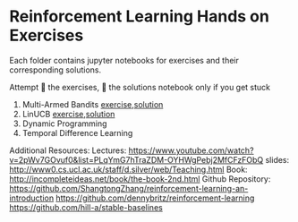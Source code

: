 # Reinforcement Learning Hands on Exercises

Each folder contains jupyter notebooks for exercises and their corresponding solutions. 


Attempt :muscle: the exercises, :eyes: the solutions notebook only if you get stuck

1. Multi-Armed Bandits [exercise](https://github.com/vumaasha/rl_handson/blob/master/MAB/Multi-Armed-Bandits-Exercise.ipynb),[solution](https://github.com/vumaasha/rl_handson/blob/master/MAB/Multi-Armed-Bandits-Solution.ipynb)
2. LinUCB [exercise](https://github.com/vumaasha/rl_handson/blob/master/MAB/linUCBExercise.ipynb),[solution](https://github.com/vumaasha/rl_handson/blob/master/MAB/linUCBSolution.ipynb)
3. Dynamic Programming
4. Temporal Difference Learning


Additional Resources:
Lectures: https://www.youtube.com/watch?v=2pWv7GOvuf0&list=PLqYmG7hTraZDM-OYHWgPebj2MfCFzFObQ
slides: http://www0.cs.ucl.ac.uk/staff/d.silver/web/Teaching.html
Book: http://incompleteideas.net/book/the-book-2nd.html
Github Repository:
https://github.com/ShangtongZhang/reinforcement-learning-an-introduction
https://github.com/dennybritz/reinforcement-learning
https://github.com/hill-a/stable-baselines
